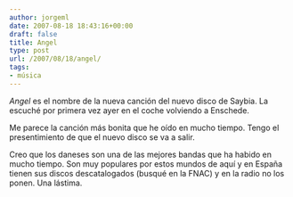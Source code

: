 ```yaml
---
author: jorgeml
date: 2007-08-18 18:43:16+00:00
draft: false
title: Angel
type: post
url: /2007/08/18/angel/
tags:
- música
---
```


_Angel_ es el nombre de la nueva canción del nuevo disco de Saybia. La escuché por primera vez ayer en el coche volviendo a Enschede.

Me parece la canción más bonita que he oído en mucho tiempo. Tengo el presentimiento de que el nuevo disco se va a salir.

Creo que los daneses son una de las mejores bandas que ha habido en mucho tiempo. Son muy populares por estos mundos de aquí y en España tienen sus discos descatalogados (busqué en la FNAC) y en la radio no los ponen. Una lástima.
